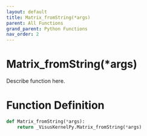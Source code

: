 ```yaml
---
layout: default
title: Matrix_fromString(*args)
parent: All Functions
grand_parent: Python Functions
nav_order: 2
---
```


# Matrix_fromString(*args)

Describe function here.

# Function Definition

```python
def Matrix_fromString(*args):
    return _VisusKernelPy.Matrix_fromString(*args)
```